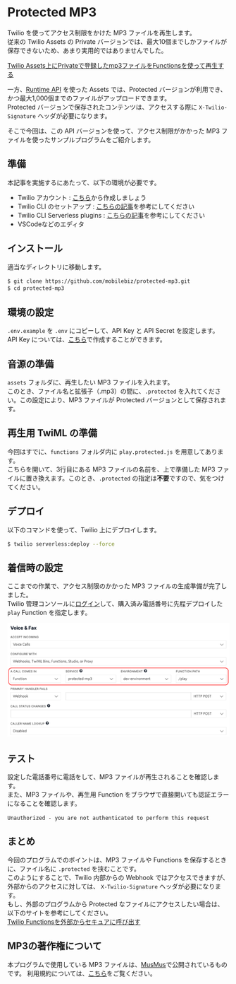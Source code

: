# Protected MP3

Twilio を使ってアクセス制限をかけた MP3 ファイルを再生します。  
従来の Twilio Assets の Private バージョンでは、最大10個までしかファイルが保存できないため、あまり実用的ではありませんでした。

[Twilio Assets上にPrivateで登録したmp3ファイルをFunctionsを使って再生する](https://qiita.com/mobilebiz/items/7958a0e2fa6c05c35eb9)

一方、[Runtime API](https://www.twilio.com/docs/runtime/functions-assets-api) を使った Assets では、Protected バージョンが利用でき、かつ最大1,000個までのファイルがアップロードできます。  
Protected バージョンで保存されたコンテンツは、アクセスする際に `X-Twilio-Signature` ヘッダが必要になります。

そこで今回は、この API バージョンを使って、アクセス制限がかかった MP3 ファイルを使ったサンプルプログラムをご紹介します。

## 準備

本記事を実施するにあたって、以下の環境が必要です。

- Twilio アカウント : [こちら](https://cloudapi.kddi-web.com/signup)から作成しましょう
- Twilio CLI のセットアップ : [こちらの記事](https://qiita.com/mobilebiz/items/456ce8b455f6aa84cc1e)を参考にしてください
- Twilio CLI Serverless plugins : [こちらの記事](https://qiita.com/mobilebiz/items/fb4439bf162098e345ae)を参考にしてください
- VSCodeなどのエディタ

## インストール

適当なディレクトリに移動します。

```sh
$ git clone https://github.com/mobilebiz/protected-mp3.git
$ cd protected-mp3
```

## 環境の設定

`.env.example` を `.env` にコピーして、API Key と API Secret を設定します。  
API Key については、[こちら](https://jp.twilio.com/console/project/api-keys)で作成することができます。

## 音源の準備

`assets` フォルダに、再生したい MP3 ファイルを入れます。  
このとき、ファイル名と拡張子（.mp3）の間に、`.protected` を入れてください。この設定により、MP3 ファイルが Protected バージョンとして保存されます。

## 再生用 TwiML の準備

今回はすでに、`functions` フォルダ内に `play.protected.js` を用意してあります。  
こちらを開いて、3行目にある MP3 ファイルの名前を、上で準備した MP3 ファイルに置き換えます。このとき、`.protected` の指定は**不要**ですので、気をつけてください。

## デプロイ

以下のコマンドを使って、Twilio 上にデプロイします。

```sh
$ twilio serverless:deploy --force
```

## 着信時の設定

ここまでの作業で、アクセス制限のかかった MP3 ファイルの生成準備が完了しました。  
Twilio 管理コンソールに[ログイン](https://jp.twilio.com/login/kddi-web)して、購入済み電話番号に先程デプロイした `play` Function を指定します。

![電話番号の設定](./images/Protected-mp3.png)

## テスト

設定した電話番号に電話をして、MP3 ファイルが再生されることを確認します。  
また、MP3 ファイルや、再生用 Function をブラウザで直接開いても認証エラーになることを確認します。

`Unauthorized - you are not authenticated to perform this request`

## まとめ

今回のプログラムでのポイントは、MP3 ファイルや Functions を保存するときに、ファイル名に `.protected` を挟むことです。  
このようにすることで、Twilio 内部からの Webhook ではアクセスできますが、外部からのアクセスに対しては、 `X-Twilio-Signature` ヘッダが必要になります。  
もし、外部のプログラムから Protected なファイルにアクセスしたい場合は、以下のサイトを参考にしてください。  
[Twilio Functionsを外部からセキュアに呼び出す](https://qiita.com/mobilebiz/items/f8a8c795d5187e67166a)

## MP3の著作権について

本プログラムで使用している MP3 ファイルは、[MusMus](https://musmus.main.jp/)で公開されているものです。
利用規約については、[こちら](https://musmus.main.jp/info.html)をご覧ください。